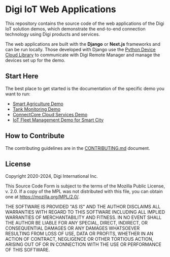 # Digi IoT Web Applications

This repository contains the source code of the web applications of the Digi IoT solution demos, which demonstrate the end-to-end connection technology using Digi products and services.

The web applications are built with the **Django** or **Next.js** frameworks and can be run locally. Those developed with Django use the [Python Device Cloud Library](https://github.com/digidotcom/python-devicecloud) to communicate with Digi Remote Manager and manage the devices set up for the demo.


## Start Here

The best place to get started is the documentation of the specific demo you want to run:

* [Smart Agriculture Demo](https://www.digi.com/resources/documentation/digidocs/90002422/#containers/cont_demo_title.htm)
* [Tank Monitoring Demo](https://www.digi.com/resources/documentation/digidocs/90002422/#containers/cont_demo_tank.htm)
* [ConnectCore Cloud Services Demo](https://www.digi.com/resources/documentation/digidocs/embedded/dey/4.0/cc93/yocto-ccdemo-intro_c)
* [IoT Fleet Management Demo for Smart City](/smartcity/README.md)


## How to Contribute

The contributing guidelines are in the [CONTRIBUTING.md](/CONTRIBUTING.md) document.


## License

Copyright 2020-2024, Digi International Inc.

This Source Code Form is subject to the terms of the Mozilla Public
License, v. 2.0. If a copy of the MPL was not distributed with this
file, you can obtain one at https://mozilla.org/MPL/2.0/.

THE SOFTWARE IS PROVIDED "AS IS" AND THE AUTHOR DISCLAIMS ALL WARRANTIES
WITH REGARD TO THIS SOFTWARE INCLUDING ALL IMPLIED WARRANTIES OF
MERCHANTABILITY AND FITNESS. IN NO EVENT SHALL THE AUTHOR BE LIABLE FOR
ANY SPECIAL, DIRECT, INDIRECT, OR CONSEQUENTIAL DAMAGES OR ANY DAMAGES
WHATSOEVER RESULTING FROM LOSS OF USE, DATA OR PROFITS, WHETHER IN AN
ACTION OF CONTRACT, NEGLIGENCE OR OTHER TORTIOUS ACTION, ARISING OUT OF
OR IN CONNECTION WITH THE USE OR PERFORMANCE OF THIS SOFTWARE.
